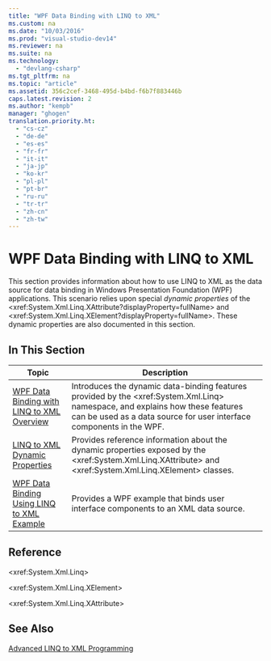 ```yaml
---
title: "WPF Data Binding with LINQ to XML"
ms.custom: na
ms.date: "10/03/2016"
ms.prod: "visual-studio-dev14"
ms.reviewer: na
ms.suite: na
ms.technology: 
  - "devlang-csharp"
ms.tgt_pltfrm: na
ms.topic: "article"
ms.assetid: 356c2cef-3468-495d-b4bd-f6b7f883446b
caps.latest.revision: 2
ms.author: "kempb"
manager: "ghogen"
translation.priority.ht: 
  - "cs-cz"
  - "de-de"
  - "es-es"
  - "fr-fr"
  - "it-it"
  - "ja-jp"
  - "ko-kr"
  - "pl-pl"
  - "pt-br"
  - "ru-ru"
  - "tr-tr"
  - "zh-cn"
  - "zh-tw"
---
```

# WPF Data Binding with LINQ to XML
This section provides information about how to use LINQ to XML as the data source for data binding in Windows Presentation Foundation (WPF) applications. This scenario relies upon special *dynamic properties* of the \<xref:System.Xml.Linq.XAttribute?displayProperty=fullName> and \<xref:System.Xml.Linq.XElement?displayProperty=fullName>. These dynamic properties are also documented in this section.  
  
## In This Section  
  
|Topic|Description|  
|-----------|-----------------|  
|[WPF Data Binding with LINQ to XML Overview](../VS_IDE/wpf-data-binding-with-linq-to-xml-overview.md)|Introduces the dynamic data-binding features provided by the \<xref:System.Xml.Linq> namespace, and explains how these features can be used as a data source for user interface components in the WPF.|  
|[LINQ to XML Dynamic Properties](../VS_IDE/linq-to-xml-dynamic-properties.md)|Provides reference information about the dynamic properties exposed by the \<xref:System.Xml.Linq.XAttribute> and \<xref:System.Xml.Linq.XElement> classes.|  
|[WPF Data Binding Using LINQ to XML Example](../VS_IDE/wpf-data-binding-using-linq-to-xml-example.md)|Provides a WPF example that binds user interface components to an XML data source.|  
  
## Reference  
 \<xref:System.Xml.Linq>  
  
 \<xref:System.Xml.Linq.XElement>  
  
 \<xref:System.Xml.Linq.XAttribute>  
  
## See Also  
 [Advanced LINQ to XML Programming](../Topic/Advanced%20LINQ%20to%20XML%20Programming.md)